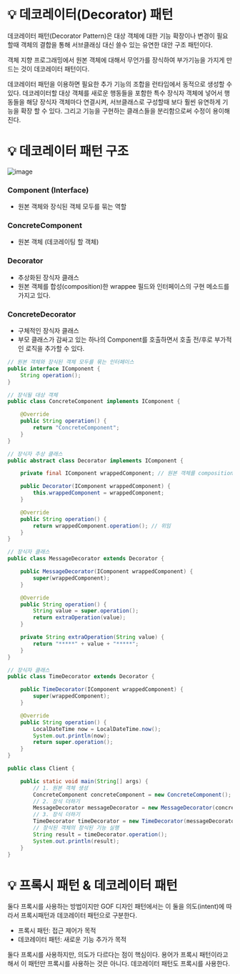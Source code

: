 # 💡 데코레이터(Decorator) 패턴

데코레이터 패턴(Decorator Pattern)은 대상 객체에 대한 기능 확장이나 변경이 필요할때 객체의 결합을 통해 서브클래싱 대신 쓸수 있는 유연한 대안 구조 패턴이다.

객체 지향 프로그래밍에서 원본 객체에 대해서 무언가를 장식하여 부가기능을 가지게 만드는 것이 데코레이터 패턴이다.

데코레이터 패턴을 이용하면 필요한 추가 기능의 조합을 런타임에서 동적으로 생성할 수 있다. 
데코레이터할 대상 객체를 새로운 행동들을 포함한 특수 장식자 객체에 넣어서 행동들을 해당 장식자 객체마다 연결시켜, 서브클래스로 구성할때 보다 훨씬 유연하게 기능을 확장 할 수 있다. 
그리고 기능을 구현하는 클래스들을 분리함으로써 수정이 용이해진다.

# 💡 데코레이터 패턴 구조

![image](https://github.com/user-attachments/assets/5b5f48ae-3d54-4ffe-80ad-21b8aef973ca)

### Component (Interface) 
- 원본 객체와 장식된 객체 모두를 묶는 역할

### ConcreteComponent
- 원본 객체 (데코레이팅 할 객체)

### Decorator
- 추상화된 장식자 클래스
- 원본 객체를 합성(composition)한 wrappee 필드와 인터페이스의 구현 메소드를 가지고 있다.

### ConcreteDecorator
- 구체적인 장식자 클래스
- 부모 클래스가 감싸고 있는 하나의 Component를 호출하면서 호출 전/후로 부가적인 로직을 추가할 수 있다.

```java
// 원본 객체와 장식된 객체 모두를 묶는 인터페이스
public interface IComponent {
    String operation();
}

// 장식될 대상 객체
public class ConcreteComponent implements IComponent {

    @Override
    public String operation() {
        return "ConcreteComponent";
    }
}
```

```java
// 장식자 추상 클래스
public abstract class Decorator implements IComponent {

    private final IComponent wrappedComponent; // 원본 객체를 composition

    public Decorator(IComponent wrappedComponent) {
        this.wrappedComponent = wrappedComponent;
    }

    @Override
    public String operation() {
        return wrappedComponent.operation(); // 위임
    }
}

// 장식자 클래스
public class MessageDecorator extends Decorator {

    public MessageDecorator(IComponent wrappedComponent) {
        super(wrappedComponent);
    }

    @Override
    public String operation() {
        String value = super.operation();
        return extraOperation(value);
    }

    private String extraOperation(String value) {
        return "*****" + value + "*****";
    }
}

// 장식자 클래스
public class TimeDecorator extends Decorator {

    public TimeDecorator(IComponent wrappedComponent) {
        super(wrappedComponent);
    }

    @Override
    public String operation() {
        LocalDateTime now = LocalDateTime.now();
        System.out.println(now);
        return super.operation();
    }
}
```

```java
public class Client {

    public static void main(String[] args) {
        // 1. 원본 객체 생성
        ConcreteComponent concreteComponent = new ConcreteComponent();
        // 2. 장식 더하기
        MessageDecorator messageDecorator = new MessageDecorator(concreteComponent);
        // 3. 장식 더하기
        TimeDecorator timeDecorator = new TimeDecorator(messageDecorator);
        // 장식된 객체의 장식된 기능 실행
        String result = timeDecorator.operation();
        System.out.println(result);
    }
}
```

# 💡 프록시 패턴 & 데코레이터 패턴

둘다 프록시를 사용하는 방법이지만 GOF 디자인 패턴에서는 이 둘을 의도(intent)에 따라서 프록시패턴과 데코레이터 패턴으로 구분한다.

- 프록시 패턴: 접근 제어가 목적
- 데코레이터 패턴: 새로운 기능 추가가 목적

둘다 프록시를 사용하지만, 의도가 다르다는 점이 핵심이다. 용어가 프록시 패턴이라고 해서 이 패턴만 프록시를 사용하는 것은 아니다. 데코레이터 패턴도 프록시를 사용한다.
